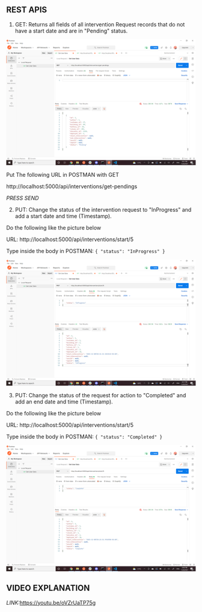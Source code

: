 ## REST APIS

1. GET: Returns all fields of all intervention Request records that do not have a start date and are in "Pending" status.<br>

![alt text](https://github.com/Phanourith/Rocket_Elevators_Foundation_REST_API/blob/main/GET_Method.png)<br>

Put The following URL in POSTMAN with GET<br>

http://localhost:5000/api/interventions/get-pendings<br>

<em>PRESS SEND</em><br>

2. PUT: Change the status of the intervention request to "InProgress" and add a start date and time (Timestamp).<br>

Do the following like the picture below<br>

URL: http://localhost:5000/api/interventions/start/5<br>

Type inside the body in POSTMAN: `{
    "status": "InProgress"
}`

![alt text](https://github.com/Phanourith/Rocket_Elevators_Foundation_REST_API/blob/main/PUT_Method_InProgress.png)<br>

3. PUT: Change the status of the request for action to "Completed" and add an end date and time (Timestamp).<br>

Do the following like the picture below<br>

URL: http://localhost:5000/api/interventions/start/5<br>

Type inside the body in POSTMAN: `{
    "status": "Completed"
}`

![alt text](https://github.com/Phanourith/Rocket_Elevators_Foundation_REST_API/blob/main/PUT_Method_Complete.png)<br>

## VIDEO EXPLANATION

<em>LINK:</em>https://youtu.be/oVZrUaTP75g




